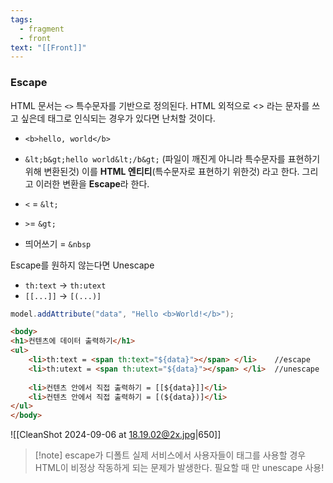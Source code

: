 ```yaml
---
tags:
  - fragment
  - front
text: "[[Front]]"
---
```

### Escape 
HTML 문서는 `<>` 특수문자를 기반으로 정의된다.
HTML 외적으로 <> 라는 문자를 쓰고 싶은데 태그로 인식되는 경우가 있다면 난처할 것이다.
- `<b>hello, world</b>`
- `&lt;b&gt;hello world&lt;/b&gt;` (파일이 깨진게 아니라 특수문자를 표현하기 위해 변환된것)
이를 **HTML 엔티티**(특수문자로 표현하기 위한것) 라고 한다. 그리고 이러한 변환을 **Escape**라 한다.

- `<` = `&lt;`
- `>`= `&gt;`
- 띄어쓰기 = `&nbsp`

Escape를 원하지 않는다면 Unescape
- `th:text` -> `th:utext`
- `[[...]]` -> `[(...)]`

~~~java title:"컨트롤러"
model.addAttribute("data", "Hello <b>World!</b>");
~~~

~~~HTML
<body>  
<h1>컨텐츠에 데이터 출력하기</h1>  
<ul>  
    <li>th:text = <span th:text="${data}"></span> </li>    //escape
    <li>th:utext = <span th:utext="${data}"></span> </li>  //unescape 
  
    <li>컨텐츠 안에서 직접 출력하기 = [[${data}]]</li>  
    <li>컨텐츠 안에서 직접 출력하기 = [(${data})]</li>  
</ul>  
</body>
~~~

![[CleanShot 2024-09-06 at 18.19.02@2x.jpg|650]]
> [!note] escape가 디폴트
> 실제 서비스에서 사용자들이 태그를 사용할 경우 HTML이 비정상 작동하게 되는 문제가 발생한다.
> 필요할 때 만 unescape 사용!
> 

